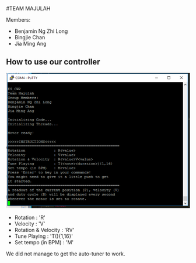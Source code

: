 #TEAM MAJULAH

Members:
- Benjamin Ng Zhi Long
- Bingjie Chan
- Jia Ming Ang

## How to use our controller 

![Instructions](images/screen_initialization.PNG)

- Rotation             : 'R<value>'
- Velocity             : 'V<value>'
- Rotation & Velocity  : 'R<value>V<value>'
- Tune Playing         : 'T(<note><duration>){1,16}'
- Set tempo (in BPM)   : 'M<value>'

We did not manage to get the auto-tuner to work.
